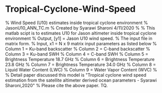 # Tropical-Cyclone-Wind-Speed

% Wind Speed (U10) estimates inside tropical cyclone environment
% JasonU10_ANN_TC.m
% Created by Syarawi Sharoni 4/11/2020
%
% This matlab scipt is to estimates U10 for Jason altimeter inside tropical cyclone environment
% Output, [y1] = Jason U10 wind speed.
% The input file in matrix form.
% Input, x1 = N x 9 matrix input parameters as listed below
% Column 1 = Ku-band backscatter
% Column 2 = C-band backscatter
% Column 3 = Ku-band SWH
% Column 4 = C-band SWH
% Column 5 = Brightness Temperature 18.7 GHz
% Column 6 = Brightness Temperature 23.8 GHz
% Column 7 = Brightness Temperature 34.0 GHz
% Column 8 = Liquid Water Content (LWC)
% Column 9 = Water Vapor Content (WVC)
%
% Detail paper discussed this model is "Tropical cyclone wind speed estimation from the satellite altimeter derived ocean parameters - Syarawi Sharoni,2020"
% Please cite the above paper. TQ. 
